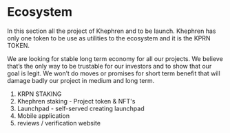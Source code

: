 # Ecosystem

In this section all the project of Khephren and to be launch. Khephren has only one token to be use as utilities to the ecosystem and it is the KPRN TOKEN.&#x20;

We are looking for stable long term economy for all our projects. We believe that’s the only way to be trustable for our investors and to show that our goal is legit. We won’t do moves or promises for short term benefit that will damage badly our project in medium and long term.





1. KRPN STAKING
2. Khephren staking - Project token & NFT's
3. Launchpad - self-served creating launchpad
4. Mobile application
5. reviews / verification website





